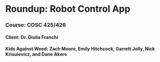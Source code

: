 # Roundup: Robot Control App
### Course: COSC 425/426
#### Client: Dr. Giulia Franchi
#### Kids Against Weed: Zach Moore, Emily Hitchcock, Garrett Jolly, Nick Krisulevicz, and Dane Akers
